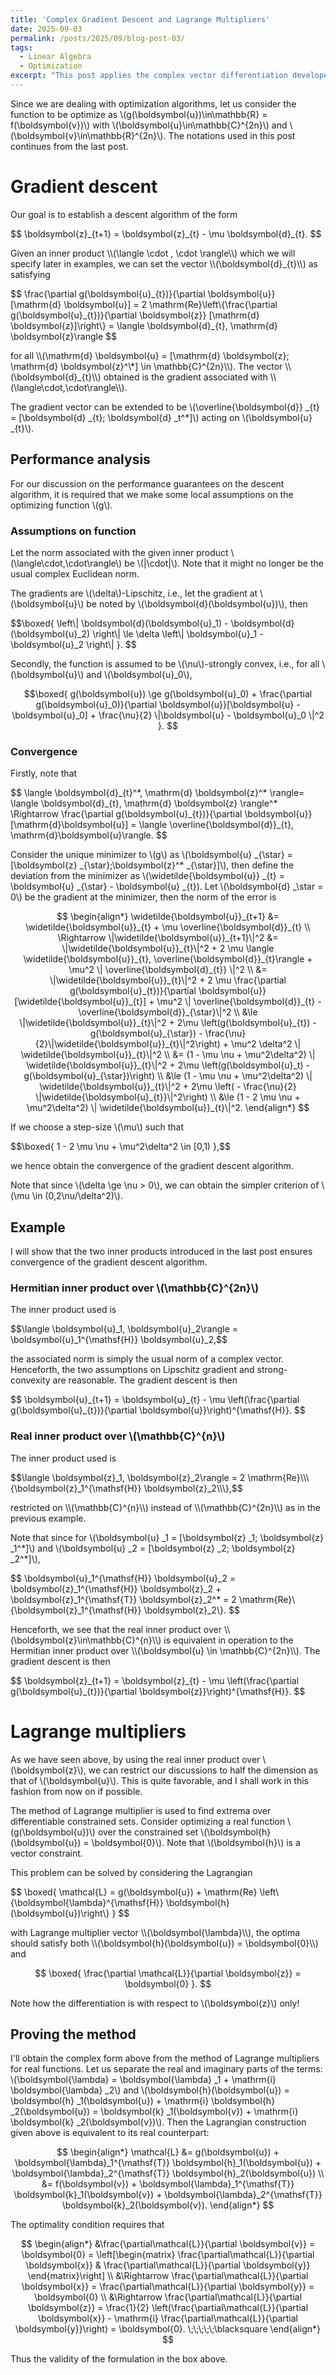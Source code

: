 ```yaml
---
title: 'Complex Gradient Descent and Lagrange Multipliers'
date: 2025-09-03
permalink: /posts/2025/09/blog-post-03/
tags:
  - Linear Algebra
  - Optimization
excerpt: "This post applies the complex vector differentiation developed in the last post to discuss gradient descent algorithm for unconstrained optimization. I also discuss the corresponding Lagrange multiplier formalism for constrained optimization."
---
```


Since we are dealing with optimization algorithms, let us consider the function to be optimize as \\(g(\boldsymbol{u})\in\mathbb{R} = f(\boldsymbol{v})\\) with \\(\boldsymbol{u}\in\mathbb{C}^{2n}\\) and \\(\boldsymbol{v}\in\mathbb{R}^{2n}\\). The notations used in this post continues from the last post.

# Gradient descent
Our goal is to establish a descent algorithm of the form
<p>
$$
    \boldsymbol{z}_{t+1} = \boldsymbol{z}_{t} - \mu \boldsymbol{d}_{t}.
$$
</p>
Given an inner product \\(\langle \cdot , \cdot \rangle\\) which we will specify later in examples, we can set the vector \\(\boldsymbol{d}_{t}\\) as satisfying
<p>
$$
    \frac{\partial g(\boldsymbol{u}_{t})}{\partial \boldsymbol{u}} [\mathrm{d} \boldsymbol{u}] = 2 \mathrm{Re}\left\{\frac{\partial g(\boldsymbol{u}_{t})}{\partial \boldsymbol{z}} [\mathrm{d} \boldsymbol{z}]\right\} = \langle \boldsymbol{d}_{t}, \mathrm{d} \boldsymbol{z}\rangle
$$
</p>
for all \\(\mathrm{d} \boldsymbol{u} = [\mathrm{d} \boldsymbol{z}; \mathrm{d} \boldsymbol{z}^\*] \in \mathbb{C}^{2n}\\). The vector \\(\boldsymbol{d}_{t}\\) obtained is the gradient associated with \\(\langle\cdot,\cdot\rangle\\).

The gradient vector can be extended to be \\(\overline{\boldsymbol{d}} _{t} = [\boldsymbol{d} _{t}; \boldsymbol{d} _t^\*]\\) acting on \\(\boldsymbol{u} _{t}\\).

## Performance analysis
For our discussion on the performance guarantees on the descent algorithm, it is required that we make some local assumptions on the optimizing function \\(g\\).

### Assumptions on function
Let the norm associated with the given inner product \\(\langle\cdot,\cdot\rangle\\) be \\(\|\cdot\|\\). Note that it might no longer be the usual complex Euclidean norm.

The gradients are \\(\delta\\)-Lipschitz, i.e., let the gradient at \\(\boldsymbol{u}\\) be noted by \\(\boldsymbol{d}(\boldsymbol{u})\\), then
<p>
$$\boxed{
    \left\| \boldsymbol{d}(\boldsymbol{u}_1) - \boldsymbol{d}(\boldsymbol{u}_2) \right\| \le \delta \left\| \boldsymbol{u}_1 - \boldsymbol{u}_2 \right\|
}.
$$
</p>

Secondly, the function is assumed to be \\(\nu\\)-strongly convex, i.e., for all \\(\boldsymbol{u}\\) and \\(\boldsymbol{u}_0\\),
<p>

$$\boxed{
    g(\boldsymbol{u}) \ge g(\boldsymbol{u}_0) + \frac{\partial g(\boldsymbol{u}_0)}{\partial \boldsymbol{u}}[\boldsymbol{u} - \boldsymbol{u}_0] + \frac{\nu}{2} \|\boldsymbol{u} - \boldsymbol{u}_0 \|^2
}.
$$
</p>

### Convergence
Firstly, note that
<p>
$$
\langle \boldsymbol{d}_{t}^*, \mathrm{d} \boldsymbol{z}^* \rangle= \langle \boldsymbol{d}_{t}, \mathrm{d} \boldsymbol{z} \rangle^* \Rightarrow \frac{\partial g(\boldsymbol{u}_{t})}{\partial \boldsymbol{u}}[\mathrm{d}\boldsymbol{u}] = \langle \overline{\boldsymbol{d}}_{t}, \mathrm{d}\boldsymbol{u}\rangle.
$$
</p>

Consider the unique minimizer to \\(g\\) as \\(\boldsymbol{u} _{\star} = [\boldsymbol{z} _{\star};\boldsymbol{z}^\* _{\star}]\\), then define the deviation from the minimizer as \\(\widetilde{\boldsymbol{u}} _{t} = \boldsymbol{u} _{\star} - \boldsymbol{u} _{t}). Let \\(\boldsymbol{d} _\star = 0\\) be the gradient at the minimizer, then the norm of the error is
<p>

$$
\begin{align*}
    \widetilde{\boldsymbol{u}}_{t+1} &= \widetilde{\boldsymbol{u}}_{t} + \mu \overline{\boldsymbol{d}}_{t} \\
    \Rightarrow \|\widetilde{\boldsymbol{u}}_{t+1}\|^2 &= \|\widetilde{\boldsymbol{u}}_{t}\|^2 + 2 \mu \langle \widetilde{\boldsymbol{u}}_{t}, \overline{\boldsymbol{d}}_{t}\rangle + \mu^2 \| \overline{\boldsymbol{d}_{t}} \|^2 \\
    &= \|\widetilde{\boldsymbol{u}}_{t}\|^2 + 2 \mu \frac{\partial g(\boldsymbol{u}_{t})}{\partial \boldsymbol{u}}[\widetilde{\boldsymbol{u}}_{t}] + \mu^2 \| \overline{\boldsymbol{d}}_{t} - \overline{\boldsymbol{d}}_{\star}\|^2 \\
    &\le \|\widetilde{\boldsymbol{u}}_{t}\|^2 + 2\mu \left(g(\boldsymbol{u}_{t}) - g(\boldsymbol{u}_{\star}) - \frac{\nu}{2}\|\widetilde{\boldsymbol{u}}_{t}\|^2\right) + \mu^2 \delta^2 \| \widetilde{\boldsymbol{u}}_{t}\|^2 \\
    &= (1 - \mu \nu + \mu^2\delta^2) \| \widetilde{\boldsymbol{u}}_{t}\|^2 + 2\mu \left(g(\boldsymbol{u}_t) - g(\boldsymbol{u}_{\star})\right) \\
    &\le (1 - \mu \nu + \mu^2\delta^2) \| \widetilde{\boldsymbol{u}}_{t}\|^2 + 2\mu \left( - \frac{\nu}{2} \|\widetilde{\boldsymbol{u}_{t}}\|^2\right) \\
    &\le (1 - 2 \mu \nu + \mu^2\delta^2) \| \widetilde{\boldsymbol{u}}_{t}\|^2.
\end{align*}
$$
</p>

If we choose a step-size \\(\mu\\) such that
<p>
$$\boxed{
    1 - 2 \mu \nu + \mu^2\delta^2 \in [0,1)
},$$
</p>
we hence obtain the convergence of the gradient descent algorithm.

Note that since \\(\delta \ge \nu > 0\\), we can obtain the simpler criterion of \\(\mu \in (0,2\nu/\delta^2)\\).

## Example
I will show that the two inner products introduced in the last post ensures convergence of the gradient descent algorithm.

### Hermitian inner product over \\(\mathbb{C}^{2n}\\)
The inner product used is
<p>
$$\langle \boldsymbol{u}_1, \boldsymbol{u}_2\rangle = \boldsymbol{u}_1^{\mathsf{H}} \boldsymbol{u}_2,$$
</p>
the associated norm is simply the usual norm of a complex vector. Henceforth, the two assumptions on Lipschitz gradient and strong-convexity are reasonable. The gradient descent is then
<p>
$$
\boldsymbol{u}_{t+1} = \boldsymbol{u}_{t} - \mu \left(\frac{\partial g(\boldsymbol{u}_{t})}{\partial \boldsymbol{u}}\right)^{\mathsf{H}}.
$$
</p>

### Real inner product over \\(\mathbb{C}^{n}\\)
The inner product used is
<p>
$$\langle \boldsymbol{z}_1, \boldsymbol{z}_2\rangle = 2 \mathrm{Re}\\\{\boldsymbol{z}_1^{\mathsf{H}} \boldsymbol{z}_2\\\},$$
</p>
restricted on \\(\mathbb{C}^{n}\\) instead of \\(\mathbb{C}^{2n}\\) as in the previous example.

Note that since for \\(\boldsymbol{u} _1 = [\boldsymbol{z} _1; \boldsymbol{z} _1^\*]\\) and \\(\boldsymbol{u} _2 = [\boldsymbol{z} _2; \boldsymbol{z} _2^\*]\\),
<p>
$$
    \boldsymbol{u}_1^{\mathsf{H}} \boldsymbol{u}_2 = \boldsymbol{z}_1^{\mathsf{H}} \boldsymbol{z}_2 + \boldsymbol{z}_1^{\mathsf{T}} \boldsymbol{z}_2^* = 2 \mathrm{Re}\{\boldsymbol{z}_1^{\mathsf{H}} \boldsymbol{z}_2\}.
$$
</p>
Henceforth, we see that the real inner product over \\(\boldsymbol{z}\in\mathbb{C}^{n}\\) is equivalent in operation to the Hermitian inner product over \\(\boldsymbol{u} \in \mathbb{C}^{2n}\\). The gradient descent is then
<p>
$$
\boldsymbol{z}_{t+1} = \boldsymbol{z}_{t} - \mu \left(\frac{\partial g(\boldsymbol{u}_{t})}{\partial \boldsymbol{z}}\right)^{\mathsf{H}}.
$$
</p>

# Lagrange multipliers
As we have seen above, by using the real inner product over \\(\boldsymbol{z}\\), we can restrict our discussions to half the dimension as that of \\(\boldsymbol{u}\\). This is quite favorable, and I shall work in this fashion from now on if possible.

The method of Lagrange multiplier is used to find extrema over differentiable constrained sets. Consider optimizing a real function \\(g(\boldsymbol{u})\\) over the constrained set \\(\boldsymbol{h}(\boldsymbol{u}) = \boldsymbol{0}\\). Note that \\(\boldsymbol{h}\\) is a vector constraint.

This problem can be solved by considering the Lagrangian
<p>
$$
\boxed{
    \mathcal{L} = g(\boldsymbol{u}) + \mathrm{Re} \left\{\boldsymbol{\lambda}^{\mathsf{H}} \boldsymbol{h}(\boldsymbol{u})\right\}
}
$$
</p>
with Lagrange multiplier vector \\(\boldsymbol{\lambda}\\), the optima should satisfy both \\(\boldsymbol{h}(\boldsymbol{u}) = \boldsymbol{0}\\) and
<p>

$$
\boxed{
    \frac{\partial \mathcal{L}}{\partial \boldsymbol{z}} = \boldsymbol{0}
}.
$$
</p>

Note how the differentiation is with respect to \\(\boldsymbol{z}\\) only!

## Proving the method
I'll obtain the complex form above from the method of Lagrange multipliers for real functions. Let us separate the real and imaginary parts of the terms: \\(\boldsymbol{\lambda} = \boldsymbol{\lambda} _1 + \mathrm{i} \boldsymbol{\lambda} _2\\) and \\(\boldsymbol{h}(\boldsymbol{u}) = \boldsymbol{h} _1(\boldsymbol{u}) + \mathrm{i} \boldsymbol{h} _2(\boldsymbol{u}) = \boldsymbol{k} _1(\boldsymbol{v}) + \mathrm{i} \boldsymbol{k} _2(\boldsymbol{v})\\). Then the Lagrangian construction given above is equivalent to its real counterpart:
<p>

$$
\begin{align*}
    \mathcal{L} &= g(\boldsymbol{u}) + \boldsymbol{\lambda}_1^{\mathsf{T}} \boldsymbol{h}_1(\boldsymbol{u}) + \boldsymbol{\lambda}_2^{\mathsf{T}} \boldsymbol{h}_2(\boldsymbol{u}) \\
    &= f(\boldsymbol{v}) + \boldsymbol{\lambda}_1^{\mathsf{T}} \boldsymbol{k}_1(\boldsymbol{v}) + \boldsymbol{\lambda}_2^{\mathsf{T}} \boldsymbol{k}_2(\boldsymbol{v}).
\end{align*}
$$
</p>

The optimality condition requires that
<p>

$$
\begin{align*}
    &\frac{\partial\mathcal{L}}{\partial \boldsymbol{v}} = \boldsymbol{0} = \left[\begin{matrix}
        \frac{\partial\mathcal{L}}{\partial \boldsymbol{x}} & \frac{\partial\mathcal{L}}{\partial \boldsymbol{y}}
    \end{matrix}\right] \\
    &\Rightarrow \frac{\partial\mathcal{L}}{\partial \boldsymbol{x}} = \frac{\partial\mathcal{L}}{\partial \boldsymbol{y}} = \boldsymbol{0} \\
    &\Rightarrow \frac{\partial\mathcal{L}}{\partial \boldsymbol{z}} = \frac{1}{2} \left(\frac{\partial\mathcal{L}}{\partial \boldsymbol{x}} - \mathrm{i} \frac{\partial\mathcal{L}}{\partial \boldsymbol{y}}\right) = \boldsymbol{0}. \;\;\;\;\;\blacksquare
\end{align*}
$$
</p>
Thus the validity of the formulation in the box above.